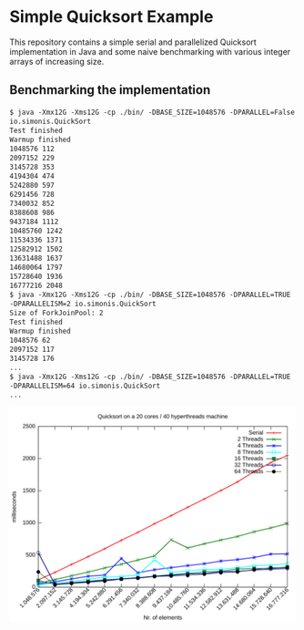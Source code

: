 # Simple Quicksort Example

This repository contains a simple serial and parallelized Quicksort implementation in Java and some naive benchmarking with various integer arrays of increasing size.

## Benchmarking the implementation

``` console
$ java -Xmx12G -Xms12G -cp ./bin/ -DBASE_SIZE=1048576 -DPARALLEL=False io.simonis.QuickSort
Test finished
Warmup finished
1048576 112
2097152 229
3145728 353
4194304 474
5242880 597
6291456 728
7340032 852
8388608 986
9437184 1112
10485760 1242
11534336 1371
12582912 1502
13631488 1637
14680064 1797
15728640 1936
16777216 2048
$ java -Xmx12G -Xms12G -cp ./bin/ -DBASE_SIZE=1048576 -DPARALLEL=TRUE -DPARALLELISM=2 io.simonis.QuickSort
Size of ForkJoinPool: 2
Test finished
Warmup finished
1048576 62
2097152 117
3145728 176
...
$ java -Xmx12G -Xms12G -cp ./bin/ -DBASE_SIZE=1048576 -DPARALLEL=TRUE -DPARALLELISM=64 io.simonis.QuickSort
...
```

![Quicksort on a 20 cores / 40 hyperthreads machine](results/results.svg)
